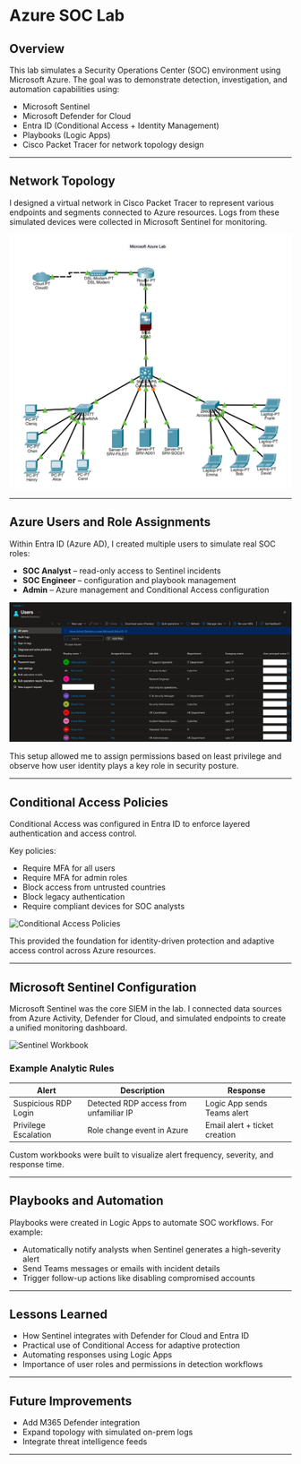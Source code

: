 # Azure SOC Lab

## Overview
This lab simulates a Security Operations Center (SOC) environment using Microsoft Azure.
The goal was to demonstrate detection, investigation, and automation capabilities using:

- Microsoft Sentinel  
- Microsoft Defender for Cloud  
- Entra ID (Conditional Access + Identity Management)  
- Playbooks (Logic Apps)  
- Cisco Packet Tracer for network topology design  

---

## Network Topology
I designed a virtual network in Cisco Packet Tracer to represent various endpoints and segments connected to Azure resources. Logs from these simulated devices were collected in Microsoft Sentinel for monitoring.

![Network Topology](./topology/azure-lab-topology.png)

---

## Azure Users and Role Assignments
Within Entra ID (Azure AD), I created multiple users to simulate real SOC roles:
- **SOC Analyst** – read-only access to Sentinel incidents  
- **SOC Engineer** – configuration and playbook management  
- **Admin** – Azure management and Conditional Access configuration  

![Azure Users Overview](./configs/azure-users.png)

This setup allowed me to assign permissions based on least privilege and observe how user identity plays a key role in security posture.

---

## Conditional Access Policies
Conditional Access was configured in Entra ID to enforce layered authentication and access control.

Key policies:
- Require MFA for all users  
- Require MFA for admin roles  
- Block access from untrusted countries  
- Block legacy authentication  
- Require compliant devices for SOC analysts  

![Conditional Access Policies](./config/conditional-access.png)

This provided the foundation for identity-driven protection and adaptive access control across Azure resources.

---

## Microsoft Sentinel Configuration
Microsoft Sentinel was the core SIEM in the lab. I connected data sources from Azure Activity, Defender for Cloud, and simulated endpoints to create a unified monitoring dashboard.

![Sentinel Workbook](./config/sentinel-workbook.png)

### Example Analytic Rules
| Alert | Description | Response |
|--------|--------------|----------|
| Suspicious RDP Login | Detected RDP access from unfamiliar IP | Logic App sends Teams alert |
| Privilege Escalation | Role change event in Azure | Email alert + ticket creation |

Custom workbooks were built to visualize alert frequency, severity, and response time.

---

## Playbooks and Automation
Playbooks were created in Logic Apps to automate SOC workflows. For example:
- Automatically notify analysts when Sentinel generates a high-severity alert  
- Send Teams messages or emails with incident details  
- Trigger follow-up actions like disabling compromised accounts  

---

## Lessons Learned
- How Sentinel integrates with Defender for Cloud and Entra ID  
- Practical use of Conditional Access for adaptive protection  
- Automating responses using Logic Apps  
- Importance of user roles and permissions in detection workflows  

---

## Future Improvements
- Add M365 Defender integration  
- Expand topology with simulated on-prem logs  
- Integrate threat intelligence feeds  

---
